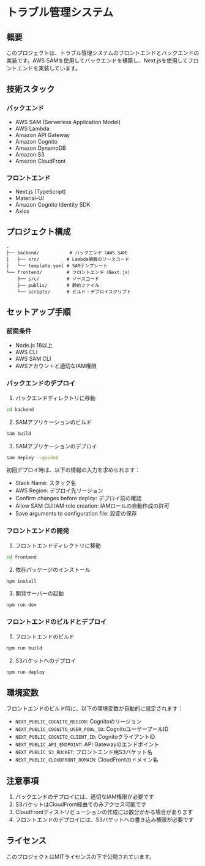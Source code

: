 # トラブル管理システム

## 概要
このプロジェクトは、トラブル管理システムのフロントエンドとバックエンドの実装です。AWS SAMを使用してバックエンドを構築し、Next.jsを使用してフロントエンドを実装しています。

## 技術スタック
### バックエンド
- AWS SAM (Serverless Application Model)
- AWS Lambda
- Amazon API Gateway
- Amazon Cognito
- Amazon DynamoDB
- Amazon S3
- Amazon CloudFront

### フロントエンド
- Next.js (TypeScript)
- Material-UI
- Amazon Cognito Identity SDK
- Axios

## プロジェクト構成
```
.
├── backend/           # バックエンド（AWS SAM）
│   ├── src/          # Lambda関数のソースコード
│   └── template.yaml # SAMテンプレート
└── frontend/         # フロントエンド（Next.js）
    ├── src/          # ソースコード
    ├── public/       # 静的ファイル
    └── scripts/      # ビルド・デプロイスクリプト
```

## セットアップ手順

### 前提条件
- Node.js 18以上
- AWS CLI
- AWS SAM CLI
- AWSアカウントと適切なIAM権限

### バックエンドのデプロイ
1. バックエンドディレクトリに移動
```bash
cd backend
```

2. SAMアプリケーションのビルド
```bash
sam build
```

3. SAMアプリケーションのデプロイ
```bash
sam deploy --guided
```
初回デプロイ時は、以下の情報の入力を求められます：
- Stack Name: スタック名
- AWS Region: デプロイ先リージョン
- Confirm changes before deploy: デプロイ前の確認
- Allow SAM CLI IAM role creation: IAMロールの自動作成の許可
- Save arguments to configuration file: 設定の保存

### フロントエンドの開発
1. フロントエンドディレクトリに移動
```bash
cd frontend
```

2. 依存パッケージのインストール
```bash
npm install
```

3. 開発サーバーの起動
```bash
npm run dev
```

### フロントエンドのビルドとデプロイ
1. フロントエンドのビルド
```bash
npm run build
```

2. S3バケットへのデプロイ
```bash
npm run deploy
```

## 環境変数
フロントエンドのビルド時に、以下の環境変数が自動的に設定されます：
- `NEXT_PUBLIC_COGNITO_REGION`: Cognitoのリージョン
- `NEXT_PUBLIC_COGNITO_USER_POOL_ID`: CognitoユーザープールID
- `NEXT_PUBLIC_COGNITO_CLIENT_ID`: CognitoクライアントID
- `NEXT_PUBLIC_API_ENDPOINT`: API Gatewayのエンドポイント
- `NEXT_PUBLIC_S3_BUCKET`: フロントエンド用S3バケット名
- `NEXT_PUBLIC_CLOUDFRONT_DOMAIN`: CloudFrontのドメイン名

## 注意事項
1. バックエンドのデプロイには、適切なIAM権限が必要です
2. S3バケットはCloudFront経由でのみアクセス可能です
3. CloudFrontディストリビューションの作成には数分かかる場合があります
4. フロントエンドのデプロイには、S3バケットへの書き込み権限が必要です

## ライセンス
このプロジェクトはMITライセンスの下で公開されています。
